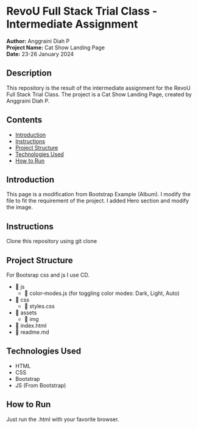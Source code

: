 # RevoU Full Stack Trial Class - Intermediate Assignment

**Author:** Anggraini Diah P  
**Project Name:** Cat Show Landing Page  
**Date:** 23-26 January 2024

## Description

This repository is the result of the intermediate assignment for the RevoU Full Stack Trial Class. The project is a Cat Show Landing Page, created by Anggraini Diah P.

## Contents

- [Introduction](#introduction)
- [Instructions](#instructions)
- [Project Structure](#project-structure)
- [Technologies Used](#technologies-used)
- [How to Run](#how-to-run)

## Introduction
This page is a modification from Bootstrap Example (Album). I modify the file to fit the requirement of the project. I added Hero section and modify the image.

## Instructions
Clone this repository using git clone

## Project Structure
For Bootsrap css and js I use CD.

- 📁 js
   - 📄 color-modes.js (for toggling color modes: Dark, Light, Auto)
- 📁 css
   - 📄 styles.css
- 📁 assets
  - 📁 img
- 📄 index.html
- 📄 readme.md

## Technologies Used
- HTML
- CSS
- Bootstrap
- JS (From Bootstrap)

## How to Run
Just run the .html with your favorite browser.


